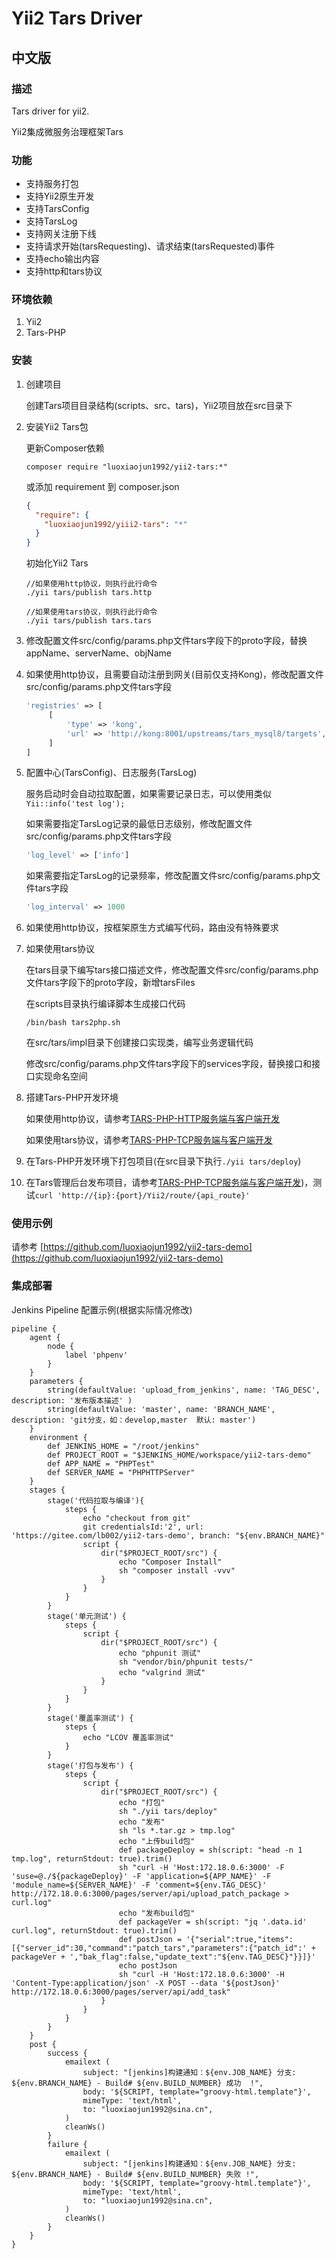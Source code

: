# Yii2 Tars Driver

## 中文版

### 描述
Tars driver for yii2.

Yii2集成微服务治理框架Tars

### 功能
* 支持服务打包
* 支持Yii2原生开发
* 支持TarsConfig
* 支持TarsLog
* 支持网关注册下线
* 支持请求开始(tarsRequesting)、请求结束(tarsRequested)事件
* 支持echo输出内容
* 支持http和tars协议

### 环境依赖
1. Yii2
2. Tars-PHP

### 安装

1. 创建项目

   创建Tars项目目录结构(scripts、src、tars)，Yii2项目放在src目录下

2. 安装Yii2 Tars包

   更新Composer依赖

   ```shell
   composer require "luoxiaojun1992/yii2-tars:*"
   ```

   或添加 requirement 到 composer.json

   ```json
   {
     "require": {
       "luoxiaojun1992/yiii2-tars": "*"
     }
   }
   ```
   
   初始化Yii2 Tars
   
   ```
   //如果使用http协议，则执行此行命令
   ./yii tars/publish tars.http

   //如果使用tars协议，则执行此行命令
   ./yii tars/publish tars.tars
   ```

3. 修改配置文件src/config/params.php文件tars字段下的proto字段，替换appName、serverName、objName
   
4. 如果使用http协议，且需要自动注册到网关(目前仅支持Kong)，修改配置文件src/config/params.php文件tars字段

   ```php
   'registries' => [
        [
            'type' => 'kong',
            'url' => 'http://kong:8001/upstreams/tars_mysql8/targets', //根据实际情况填写
        ]
   ]
   ```

5. 配置中心(TarsConfig)、日志服务(TarsLog)

   服务启动时会自动拉取配置，如果需要记录日志，可以使用类似```Yii::info('test log');```
   
   如果需要指定TarsLog记录的最低日志级别，修改配置文件src/config/params.php文件tars字段
   
   ```php
   'log_level' => ['info']
   ```
   
   如果需要指定TarsLog的记录频率，修改配置文件src/config/params.php文件tars字段
      
   ```php
   'log_interval' => 1000
   ```

6. 如果使用http协议，按框架原生方式编写代码，路由没有特殊要求

7. 如果使用tars协议

   在tars目录下编写tars接口描述文件，修改配置文件src/config/params.php文件tars字段下的proto字段，新增tarsFiles

   在scripts目录执行编译脚本生成接口代码

   ```shell
   /bin/bash tars2php.sh
   ```
  
   在src/tars/impl目录下创建接口实现类，编写业务逻辑代码
  
   修改src/config/params.php文件tars字段下的services字段，替换接口和接口实现命名空间

8. 搭建Tars-PHP开发环境

   如果使用http协议，请参考[TARS-PHP-HTTP服务端与客户端开发](https://tangramor.gitlab.io/tars-docker-guide/3.TARS-PHP-HTTP%E6%9C%8D%E5%8A%A1%E7%AB%AF%E4%B8%8E%E5%AE%A2%E6%88%B7%E7%AB%AF%E5%BC%80%E5%8F%91/)

   如果使用tars协议，请参考[TARS-PHP-TCP服务端与客户端开发](https://tangramor.gitlab.io/tars-docker-guide/2.TARS-PHP-TCP%E6%9C%8D%E5%8A%A1%E7%AB%AF%E4%B8%8E%E5%AE%A2%E6%88%B7%E7%AB%AF%E5%BC%80%E5%8F%91/)

9. 在Tars-PHP开发环境下打包项目(在src目录下执行```./yii tars/deploy```)

10. 在Tars管理后台发布项目，请参考[TARS-PHP-TCP服务端与客户端开发](https://tangramor.gitlab.io/tars-docker-guide/2.TARS-PHP-TCP%E6%9C%8D%E5%8A%A1%E7%AB%AF%E4%B8%8E%E5%AE%A2%E6%88%B7%E7%AB%AF%E5%BC%80%E5%8F%91/))，测试```curl 'http://{ip}:{port}/Yii2/route/{api_route}'```

### 使用示例
请参考 [https://github.com/luoxiaojun1992/yii2-tars-demo](https://github.com/luoxiaojun1992/yii2-tars-demo)

### 集成部署
Jenkins Pipeline 配置示例(根据实际情况修改)
```
pipeline {
    agent {
        node {
            label 'phpenv'
        }
    }
    parameters { 
        string(defaultValue: 'upload_from_jenkins', name: 'TAG_DESC', description: '发布版本描述' )
        string(defaultValue: 'master', name: 'BRANCH_NAME', description: 'git分支，如：develop,master  默认: master')
    }
    environment {
        def JENKINS_HOME = "/root/jenkins"
        def PROJECT_ROOT = "$JENKINS_HOME/workspace/yii2-tars-demo"
        def APP_NAME = "PHPTest"
        def SERVER_NAME = "PHPHTTPServer"
    }
    stages {
        stage('代码拉取与编译'){
            steps {
                echo "checkout from git"
                git credentialsId:'2', url: 'https://gitee.com/lb002/yii2-tars-demo', branch: "${env.BRANCH_NAME}"
                script {
                    dir("$PROJECT_ROOT/src") {
                        echo "Composer Install"
                        sh "composer install -vvv"
                    }
                }
            }
        }
        stage('单元测试') {
            steps {
                script {
                    dir("$PROJECT_ROOT/src") {
                        echo "phpunit 测试"
                        sh "vendor/bin/phpunit tests/"
                        echo "valgrind 测试"
                    }
                }
            }
        }
        stage('覆盖率测试') {
            steps {
                echo "LCOV 覆盖率测试"
            }
        }
        stage('打包与发布') {
            steps {
                script {
                    dir("$PROJECT_ROOT/src") {
                        echo "打包"
                        sh "./yii tars/deploy"
                        echo "发布"
                        sh "ls *.tar.gz > tmp.log"
                        echo "上传build包"
                        def packageDeploy = sh(script: "head -n 1 tmp.log", returnStdout: true).trim()
                        sh "curl -H 'Host:172.18.0.6:3000' -F 'suse=@./${packageDeploy}' -F 'application=${APP_NAME}' -F 'module_name=${SERVER_NAME}' -F 'comment=${env.TAG_DESC}' http://172.18.0.6:3000/pages/server/api/upload_patch_package > curl.log"
                        echo "发布build包"
                        def packageVer = sh(script: "jq '.data.id' curl.log", returnStdout: true).trim()
                        def postJson = '{"serial":true,"items":[{"server_id":30,"command":"patch_tars","parameters":{"patch_id":' + packageVer + ',"bak_flag":false,"update_text":"${env.TAG_DESC}"}}]}'
                        echo postJson
                        sh "curl -H 'Host:172.18.0.6:3000' -H 'Content-Type:application/json' -X POST --data '${postJson}' http://172.18.0.6:3000/pages/server/api/add_task"
                    }
                }
            }
        }
    }
    post {
        success {
            emailext (
                subject: "[jenkins]构建通知：${env.JOB_NAME} 分支: ${env.BRANCH_NAME} - Build# ${env.BUILD_NUMBER} 成功  !",
                body: '${SCRIPT, template="groovy-html.template"}',
                mimeType: 'text/html',
                to: "luoxiaojun1992@sina.cn",
            )
            cleanWs()
        }
        failure {
            emailext (
                subject: "[jenkins]构建通知：${env.JOB_NAME} 分支: ${env.BRANCH_NAME} - Build# ${env.BUILD_NUMBER} 失败 !",
                body: '${SCRIPT, template="groovy-html.template"}',
                mimeType: 'text/html',
                to: "luoxiaojun1992@sina.cn",
            )
            cleanWs()
        }
    }
}
```
